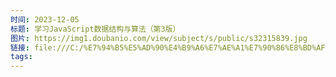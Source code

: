 ```yaml
---
时间: 2023-12-05
标题: 学习JavaScript数据结构与算法（第3版）
图片: https://img1.doubanio.com/view/subject/s/public/s32315839.jpg
链接: file:///C:/%E7%94%B5%E5%AD%90%E4%B9%A6%E7%AE%A1%E7%90%86%E8%BD%AF%E4%BB%B6/%E8%AE%A1%E7%AE%97%E6%9C%BA_%E7%9C%8B%E5%AE%8C%E7%9A%84/[Ba%20Xi%20]%20Luo%20Yi%20An%20Ni%20%20_%20Ge%20Luo%20Na/Xue%20Xi%20JavaScriptShu%20Ju%20Jie%20Gou%20Yu%20S%20(39)/Xue%20Xi%20JavaScriptShu%20Ju%20Jie%20Gou%20-%20[Ba%20Xi%20]%20Luo%20Yi%20An%20Ni%20%20_%20Ge%20Luo.pdf
tags:
---
```




